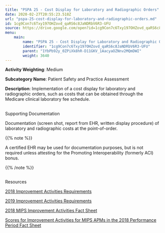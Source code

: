 ```yaml
---
title: "PSPA 25 - Cost Display for Laboratory and Radiographic Orders"
date: 2020-02-27T20:55:23.518Z
url: "pspa-25-cost-display-for-laboratory-and-radiographic-orders.md"
id: 1cg9Con7c6Txy197OHZovd_qaRS6c8JaNDRbV6R3-UFU
source: https://drive.google.com/open?id=1cg9Con7c6Txy197OHZovd_qaRS6c8JaNDRbV6R3-UFU
menu:
    main:
        name: "PSPA 25 - Cost Display for Laboratory and Radiographic Orders"
        identifier: "1cg9Con7c6Txy197OHZovd_qaRS6c8JaNDRbV6R3-UFU"
        parent: "1YbPb92y_0ZPiXk8hR-D11GKV_1AacyaOZNnv2MQmDWI"
        weight: 3640
---
```









**Activity Weighting**: Medium

**Subcategory Name**: Patient Safety and Practice Assessment

**Description**: Implementation of a cost display for laboratory and radiographic orders, such as costs that can be obtained through the Medicare clinical laboratory fee schedule.







## 

Supporting Documentation

Documentation (screen shot, report from EHR, written display procedure) of laboratory and radiographic costs at the point-of-order.

{{% note %}}

A certified EHR may be used for documentation purposes, but is not required unless attesting for the Promoting Interoperability (formerly ACI) bonus.

{{% /note %}}


## 

Resources

[2018 Improvement Activities Requirements](https://qpp.cms.gov/mips/improvement-activities?py=2018)

[2019 Improvement Activities Requirements](https://qpp.cms.gov/mips/improvement-activities?py=2019)

[2018 MIPS Improvement Activities Fact Sheet](https://qpp.cms.gov/resource/2018%20MIPS%20Improvement%20Activities%20Fact%20Sheet)

[Scores for Improvement Activities for MIPS APMs in the 2018 Performance Period Fact Sheet](https://qpp.cms.gov/resource/2018%20MIPS%20APMs%20improvement%20Activities%20scores%20fact%20sheet)

